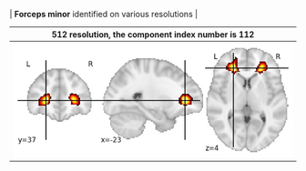 


| **Forceps minor** identified on various resolutions |

| 512 resolution, the component index number is 112|  
|:---:|  
| ![Component 512](../512/final/112.jpg "From component 512: Forceps minor") |